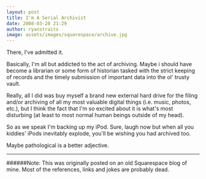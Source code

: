 ```yaml
---
layout: post
title: I'm A Serial Archivist
date: 2008-03-28 21:29
author: ryanstraits
image: assets/images/squarespace/archive.jpg
---
```


There, I've admitted it.

Basically, I'm all but addicted to the act of archiving. Maybe i should have become a librarian or some form of historian tasked with the strict keeping of records and the timely submission of important data into the ol' trusty vault.

Really, all I did was buy myself a brand new external hard drive for the filing and/or archiving of all my most valuable digital things (i.e. music, photos, etc.), but I think the fact that I'm so excited about it is what's most disturbing (at least to most normal human beings outside of my head).

So as we speak I'm backing up my iPod. Sure, laugh now but when all you kiddies' iPods inevitably explode, you'll be wishing you had archived too.

Maybe pathological is a better adjective.

---

######Note: This was originally posted on an old Squarespace blog of mine. Most of the references, links and jokes are probably dead.
